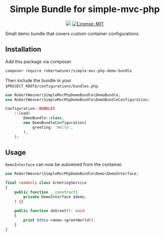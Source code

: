 <h1 align="center">
Simple Bundle for simple-mvc-php
</h1>

<div align="center">

![](https://img.shields.io/github/v/release/RobertWesner/simple-mvc-php-demo-bundle)
[![License: MIT](https://img.shields.io/github/license/RobertWesner/simple-mvc-php-demo-bundle)](../../raw/main/LICENSE.txt)

</div>

Small demo bundle that covers custom container configurations.

## Installation

Add this package via composer.

```bash
composer require robertwesner/simple-mvc-php-demo-bundle
```

Then include the bundle in your `$PROJECT_ROOT$/configurations/bundles.php`.

```php
use RobertWesner\SimpleMvcPhpDemoBundle\DemoBundle;
use RobertWesner\SimpleMvcPhpDemoBundle\DemoBundleConfiguration;

Configuration::BUNDLES
    ::load(
        DemoBundle::class,
        new DemoBundleConfiguration(
            greeting: 'Hello',
        ),
    );
```

## Usage

`DemoInterface` can now be autowired from the container.

```php
use RobertWesner\SimpleMvcPhpDemoBundle\Demo\DemoInterface;

final readonly class GreetingService
{
    public function __construct(
        private DemoInterface $demo,
    ) {}
    
    public function doGreet(): void
    {
        print $this->demo->greetWorld();
    }
}
```
